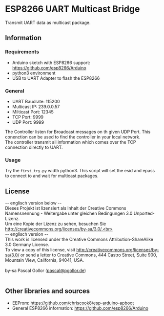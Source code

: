 ESP8266 UART Multicast Bridge
=============================

Transmit UART data as multicast package.


Information
-----------

### Requirements
- Arduino sketch with ESP8266 support: https://github.com/esp8266/Arduino
- python3 environment
- USB to UART Adapter to flash the ESP8266

### General
 - UART Baudrate: 115200
 - Multicast IP: 239.0.0.57
 - Milticast Port: 12345
 - TCP Port: 9999
 - UDP Port: 9999

The Controller listen for Broadcast messages on th given UDP Port.
This conenction can be used to find the controller in your local network.<br>
The controller transmit all information which comes over the TCP connection directly to UART.

### Usage

Try the `first_try.py` width python3.
This script will set the esid and epass to connect to and wait for multicast packages.


License
-------
-- englisch version below -- <br>
Dieses Projekt ist lizensiert als Inhalt der Creative Commons Namensnennung - Weitergabe unter gleichen Bedingungen 3.0 Unported-Lizenz. <br>
Um eine Kopie der Lizenz zu sehen, besuchen Sie http://creativecommons.org/licenses/by-sa/3.0/.<br><br>
-- englisch version --<br>
This work is licensed under the Creative Commons Attribution-ShareAlike 3.0 Germany License. <br>
To view a copy of this license, visit http://creativecommons.org/licenses/by-sa/3.0/ or send a letter to
Creative Commons, 444 Castro Street, Suite 900, Mountain View, California, 94041, USA.<br><br>
by-sa Pascal Gollor (pascal@pgollor.de)<br><br>


Other libraries and sources
---------------------------
- EEProm: https://github.com/chriscook8/esp-arduino-apboot
- General ESP8266 information: https://github.com/esp8266/Arduino

